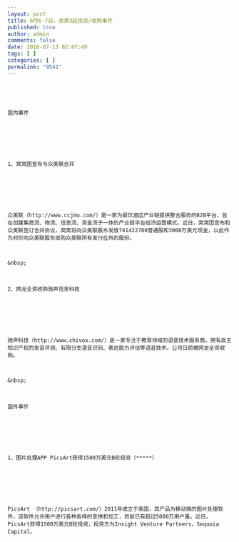 ```yaml
---
layout: post
title: 6月6-7日，收录3起投资/收购事件
published: true
author: admin
comments: false
date: 2016-07-13 02:07:49
tags: [ ]
categories: [ ]
permalink: "9541"
---
```


  



  
     
  
  
  
    国内事件
  
  
  
     
  
  
  
    1、窝窝团宣布与众美联合并
  
  
  
     
  
  
  
    众美联（http://www.ccjmu.com/）是一家为餐饮酒店产业链提供整合服务的B2B平台，旨在创建集商流、物流、信息流、资金流于一体的产业链平台经济运营模式。近日，窝窝团宣布和众美联签订合并协议，窝窝将向众美联股东发放741422780普通股和3000万美元现金，以此作为对价向众美联股东收购众美联所有发行在外的股份。
  
  
  
    &nbsp;
  
  
  
    2、网龙全资收购驰声信息科技
  
  
  
     
  
  
  
    驰声科技（http://www.chivox.com/）是一家专注于教育领域的语音技术服务商，拥有自主知识产权的发音评测、有限分支语音识别、表达能力评估等语音技术。公司日前被网龙全资收购。
  
  
  
    &nbsp;
  
  
  
    国外事件
  
  
  
     
  
  
  
    1、图片处理APP PicsArt获得1500万美元B轮投资（*****）
  
  
  
     
  
  
  
    PicsArt （http://picsart.com/）2011年成立于美国，其产品为移动端的图片处理软件，该软件允许用户进行各种各样的变换和加工，目前已有超过5000万用户量。近日，PicsArt获得1500万美元B轮投资，投资方为Insight Venture Partners，Sequoia Capital。
  
